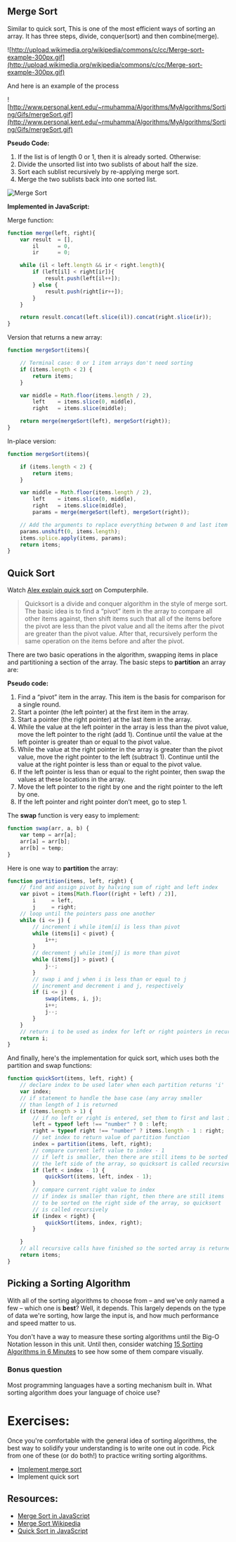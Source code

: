 ## Merge Sort

Similar to quick sort, This is one of the most efficient ways of sorting an array. It has three steps, divide, conquer(sort) and then combine(merge).

![http://upload.wikimedia.org/wikipedia/commons/c/cc/Merge-sort-example-300px.gif](http://upload.wikimedia.org/wikipedia/commons/c/cc/Merge-sort-example-300px.gif)

And here is an example of the process

![http://www.personal.kent.edu/~rmuhamma/Algorithms/MyAlgorithms/Sorting/Gifs/mergeSort.gif](http://www.personal.kent.edu/~rmuhamma/Algorithms/MyAlgorithms/Sorting/Gifs/mergeSort.gif)

**Pseudo Code:**

1. If the list is of length 0 or 1, then it is already sorted. Otherwise:
1. Divide the unsorted list into two sublists of about half the size.
1. Sort each sublist recursively by re-applying merge sort.
1. Merge the two sublists back into one sorted list.

![Merge Sort](https://upload.wikimedia.org/wikipedia/commons/thumb/e/e6/Merge_sort_algorithm_diagram.svg/600px-Merge_sort_algorithm_diagram.svg.png)

**Implemented in JavaScript:**

Merge function:

```js
function merge(left, right){
    var result  = [],
        il      = 0,
        ir      = 0;

    while (il < left.length && ir < right.length){
        if (left[il] < right[ir]){
            result.push(left[il++]);
        } else {
            result.push(right[ir++]);
        }
    }

    return result.concat(left.slice(il)).concat(right.slice(ir));
}
```

Version that returns a new array:

```js
function mergeSort(items){

    // Terminal case: 0 or 1 item arrays don't need sorting
    if (items.length < 2) {
        return items;
    }

    var middle = Math.floor(items.length / 2),
        left    = items.slice(0, middle),
        right   = items.slice(middle);

    return merge(mergeSort(left), mergeSort(right));
}
```

In-place version:

```js
function mergeSort(items){

    if (items.length < 2) {
        return items;
    }

    var middle = Math.floor(items.length / 2),
        left    = items.slice(0, middle),
        right   = items.slice(middle),
        params = merge(mergeSort(left), mergeSort(right));

    // Add the arguments to replace everything between 0 and last item in the array
    params.unshift(0, items.length);
    items.splice.apply(items, params);
    return items;
}
```


## Quick Sort

Watch [Alex explain quick sort](https://www.youtube.com/watch?v=XE4VP_8Y0BU&feature=iv&src_vid=M5c_RFKVkko&annotation_id=annotation_155416) on Computerphile.

> Quicksort is a divide and conquer algorithm in the style of merge sort. The basic idea is to find a “pivot” item in the array to compare all other items against, then shift items such that all of the items before the pivot are less than the pivot value and all the items after the pivot are greater than the pivot value. After that, recursively perform the same operation on the items before and after the pivot.

There are two basic operations in the algorithm, swapping items in place and partitioning a section of the array. The basic steps to **partition** an array are:

**Pseudo code:**

1. Find a “pivot” item in the array. This item is the basis for comparison for a single round.
1. Start a pointer (the left pointer) at the first item in the array.
1. Start a pointer (the right pointer) at the last item in the array.
1. While the value at the left pointer in the array is less than the pivot value, move the left pointer to the right (add 1). Continue until the value at the left pointer is greater than or equal to the pivot value.
1. While the value at the right pointer in the array is greater than the pivot value, move the right pointer to the left (subtract 1). Continue until the value at the right pointer is less than or equal to the pivot value.
1. If the left pointer is less than or equal to the right pointer, then swap the values at these locations in the array.
1. Move the left pointer to the right by one and the right pointer to the left by one.
1. If the left pointer and right pointer don’t meet, go to step 1.

The **swap** function is very easy to implement:

```js
function swap(arr, a, b) {
    var temp = arr[a];
    arr[a] = arr[b];
    arr[b] = temp;
}
```

Here is one way to **partition** the array:

```js
function partition(items, left, right) {
    // find and assign pivot by halving sum of right and left index
    var pivot = items[Math.floor((right + left) / 2)],
        i     = left,
        j     = right;
    // loop until the pointers pass one another
    while (i <= j) {
        // increment i while item[i] is less than pivot
        while (items[i] < pivot) {
            i++;
        }
        // decrement j while item[j] is more than pivot
        while (items[j] > pivot) {
            j--;
        }
        // swap i and j when i is less than or equal to j
        // increment and decrement i and j, respectively
        if (i <= j) {
            swap(items, i, j);
            i++;
            j--;
        }
    }
    // return i to be used as index for left or right pointers in recursive calls of quicksort
    return i;
}
```

And finally, here's the implementation for quick sort, which uses both the partition and swap functions:

```js
function quickSort(items, left, right) {
    // declare index to be used later when each partition returns 'i'
    var index;
    // if statement to handle the base case (any array smaller
    // than length of 1 is returned
    if (items.length > 1) {
        // if no left or right is entered, set them to first and last indeces in array
        left = typeof left !== "number" ? 0 : left;
        right = typeof right !== "number" ? items.length - 1 : right;
        // set index to return value of partition function
        index = partition(items, left, right);
        // compare current left value to index - 1
        // if left is smaller, then there are still items to be sorted on
        // the left side of the array, so quicksort is called recursively
        if (left < index - 1) {
            quickSort(items, left, index - 1);
        }
        // compare current right value to index
        // if index is smaller than right, then there are still items
        // to be sorted on the right side of the array, so quicksort
        // is called recursively
        if (index < right) {
            quickSort(items, index, right);
        }

    }
    // all recursive calls have finished so the sorted array is returned
    return items;
}
```

## Picking a Sorting Algorithm

With all of the sorting algorithms to choose from – and we've only named a few – which one is **best**? Well, it depends. This largely depends on the type of data we're sorting, how large the input is, and how much performance and speed matter to us.

You don't have a way to measure these sorting algorithms until the Big-O Notation lesson in this unit. Until then, consider watching [15 Sorting Algorithms in 6 Minutes](https://www.youtube.com/watch?v=kPRA0W1kECg) to see how some of them compare visually.

### Bonus question

Most programming languages have a sorting mechanism built in. What sorting algorithm does your language of choice use?

# Exercises:

Once you're comfortable with the general idea of sorting algorithms, the best way to solidify your understanding is to write one out in code. Pick from one of these (or do both!) to practice writing sorting algorithms.

- [Implement merge sort](https://github.com/gSchool/js_merge_sort)
- Implement quick sort 

## Resources: 

* [Merge Sort in JavaScript](http://www.nczonline.net/blog/2012/10/02/computer-science-and-javascript-merge-sort/)
* [Merge Sort Wikipedia](https://en.wikipedia.org/wiki/Merge_sort)
* [Quick Sort in JavaScript](http://www.nczonline.net/blog/2012/11/27/computer-science-in-javascript-quicksort/)
